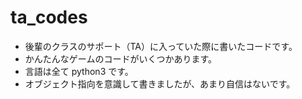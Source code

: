 # ta_codes

- 後輩のクラスのサポート（TA）に入っていた際に書いたコードです。
- かんたんなゲームのコードがいくつかあります。
- 言語は全て python3 です。
- オブジェクト指向を意識して書きましたが、あまり自信はないです。

